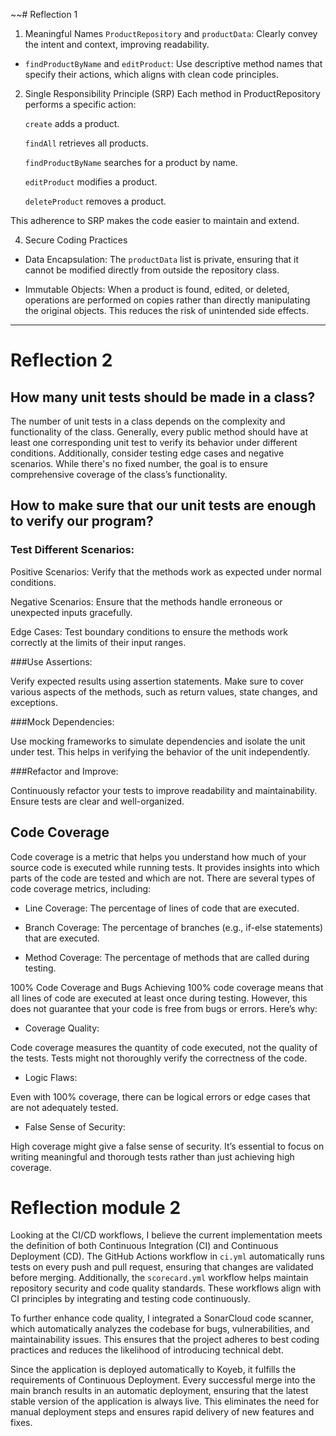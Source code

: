 ~~# Reflection 1


1. Meaningful Names
   `ProductRepository` and `productData`: Clearly convey the intent and context, improving readability.

-  `findProductByName` and `editProduct`: Use descriptive method names that specify their actions, which aligns with clean code principles.

2. Single Responsibility Principle (SRP)
   Each method in ProductRepository performs a specific action:

   `create` adds a product.

   `findAll` retrieves all products.

   `findProductByName` searches for a product by name.

   `editProduct` modifies a product.

   `deleteProduct` removes a product.

This adherence to SRP makes the code easier to maintain and extend.

4. Secure Coding Practices
- Data Encapsulation: The `productData` list is private, ensuring that it cannot be modified directly from outside the repository class.

- Immutable Objects: When a product is found, edited, or deleted, operations are performed on copies rather than directly manipulating the original objects. This reduces the risk of unintended side effects.
---
# Reflection 2

## How many unit tests should be made in a class?
The number of unit tests in a class depends on the complexity and functionality of the class. Generally, every public method should have at least one corresponding unit test to verify its behavior under different conditions. Additionally, consider testing edge cases and negative scenarios. While there's no fixed number, the goal is to ensure comprehensive coverage of the class’s functionality.

## How to make sure that our unit tests are enough to verify our program?
### Test Different Scenarios:

Positive Scenarios: Verify that the methods work as expected under normal conditions.

Negative Scenarios: Ensure that the methods handle erroneous or unexpected inputs gracefully.

Edge Cases: Test boundary conditions to ensure the methods work correctly at the limits of their input ranges.

###Use Assertions:

Verify expected results using assertion statements. Make sure to cover various aspects of the methods, such as return values, state changes, and exceptions.

###Mock Dependencies:

Use mocking frameworks to simulate dependencies and isolate the unit under test. This helps in verifying the behavior of the unit independently.

###Refactor and Improve:

Continuously refactor your tests to improve readability and maintainability. Ensure tests are clear and well-organized.

## Code Coverage
Code coverage is a metric that helps you understand how much of your source code is executed while running tests. It provides insights into which parts of the code are tested and which are not. There are several types of code coverage metrics, including:

- Line Coverage: The percentage of lines of code that are executed.

- Branch Coverage: The percentage of branches (e.g., if-else statements) that are executed.

- Method Coverage: The percentage of methods that are called during testing.

100% Code Coverage and Bugs
Achieving 100% code coverage means that all lines of code are executed at least once during testing. However, this does not guarantee that your code is free from bugs or errors. Here’s why:

- Coverage Quality:

Code coverage measures the quantity of code executed, not the quality of the tests. Tests might not thoroughly verify the correctness of the code.

- Logic Flaws:

Even with 100% coverage, there can be logical errors or edge cases that are not adequately tested.

- False Sense of Security:

High coverage might give a false sense of security. It’s essential to focus on writing meaningful and thorough tests rather than just achieving high coverage.


# Reflection module 2

Looking at the CI/CD workflows, I believe the current implementation meets the definition of both Continuous Integration (CI) and Continuous Deployment (CD). The GitHub Actions workflow in `ci.yml`
automatically runs tests on every push and pull request, ensuring that changes are validated before merging. Additionally, the `scorecard.yml`
workflow helps maintain repository security and code quality standards. These workflows align with CI principles by integrating and testing code continuously.

To further enhance code quality, I integrated a SonarCloud code scanner, which automatically analyzes the codebase for bugs, vulnerabilities, and maintainability issues. This ensures that the project adheres to best coding practices and reduces the likelihood of introducing technical debt.

Since the application is deployed automatically to Koyeb, it fulfills the requirements of Continuous Deployment. Every successful merge into the main branch results in an automatic deployment, ensuring that the latest stable version of the application is always live. 
This eliminates the need for manual deployment steps and ensures rapid delivery of new features and fixes.
